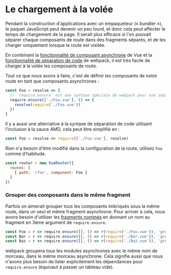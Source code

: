# Le chargement à la volée

Pendant la construction d'applications avec un empaqueteur (« bundler »), le paquet JavaScript peut devenir un peu lourd, et donc cela peut affecter le temps de chargement de la page. Il serait plus efficace si l'on pouvait séparer chaque composants de route dans des fragments séparés, et de les charger uniquement lorsque la route est visitée.

En combinant la [fonctionnalité de composant asynchrone](https://fr.vuejs.org/v2/guide/components.html#Composants-asynchrones) de Vue et la [fonctionnalité de séparation de code](https://webpack.js.org/guides/code-splitting-require/) de webpack, il est très facile de charger à la volée les composants de route. 
 
Tout ce que nous avons à faire, c'est de définir les composants de notre route en tant que composants asynchrones :

``` js
const Foo = resolve => {
  // `require.ensure` est une syntaxe spéciale de webpack pour une séparation de code.
  require.ensure(['./Foo.vue'], () => {
    resolve(require('./Foo.vue'))
  })
}
```

Il y a aussi une alternative à la syntaxe de séparation de code utilisant l'inclusion à la sauce AMD, cela peut être simplifié en :

``` js
const Foo = resolve => require(['./Foo.vue'], resolve)
```

Rien n'a besoin d'être modifié dans la configuration de la route, utilisez `Foo` comme d'habitude.

``` js
const router = new VueRouter({
  routes: [
    { path: '/foo', component: Foo }
  ]
})
```

### Grouper des composants dans le même fragment

Parfois on aimerait grouper tous les composants imbriqués sous la même route, dans un seul et même fragment asynchrone. Pour arriver à cela, nous avons besoin d'utiliser les [fragments nommés](https://webpack.js.org/guides/code-splitting-require/#chunkname) en donnant un nom au fragment en 3ème argument de `require.ensure`.

``` js
const Foo = r => require.ensure([], () => r(require('./Foo.vue')), 'group-foo')
const Bar = r => require.ensure([], () => r(require('./Bar.vue')), 'group-foo')
const Baz = r => require.ensure([], () => r(require('./Baz.vue')), 'group-foo')
```

webpack groupera tous les modules asynchrones avec le même nom de morceau, dans le même morceau asynchrone. Cela signifie aussi que nous n'avons plus besoin de lister explicitement les dépendances pour `require.ensure` (équivaut à passer un tableau vide).
